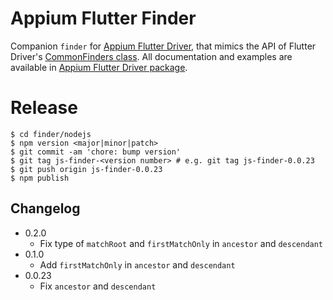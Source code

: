 # Appium Flutter Finder

Companion `finder` for [Appium Flutter Driver](https://www.npmjs.com/package/appium-flutter-driver), that mimics the API of Flutter Driver's [CommonFinders class](https://api.flutter.dev/flutter/flutter_driver/CommonFinders-class.html). All documentation and examples are available in [Appium Flutter Driver package](https://www.npmjs.com/package/appium-flutter-driver).

# Release

```
$ cd finder/nodejs
$ npm version <major|minor|patch>
$ git commit -am 'chore: bump version'
$ git tag js-finder-<version number> # e.g. git tag js-finder-0.0.23
$ git push origin js-finder-0.0.23
$ npm publish
```

## Changelog
- 0.2.0
    - Fix type of `matchRoot` and `firstMatchOnly` in `ancestor` and `descendant`
- 0.1.0
  - Add `firstMatchOnly` in `ancestor` and `descendant`
- 0.0.23
  - Fix `ancestor` and `descendant`
